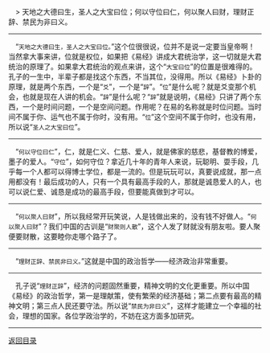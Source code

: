 &emsp;> 天地之大德曰生，圣人之大宝曰位；何以守位曰仁，何以聚人曰财，理财正辞、禁民为非曰义。
___
&emsp;“``天地之大德曰生，圣人之大宝曰位。``”这个位很很说，位并不是说一定要当皇帝啊！当然拿大事来讲，位就是权位，如果把《易经》讲成大君统治学，这一切就是大君统治的原理了。如果拿大君统治的观点来讲，这个“``大宝曰位``”的位置是很难得的。孔子的一生中，半辈子都是找这个东西，不当其位，没得用。所以《易经》卜卦的原理，就是两个东西，一个是“``爻``”，一个是“``辞``”。“``位``”是什么呢？就是爻变那个机会，也就是现在人讲的机会。“``辞``”是什么呢？“``辞``”就是说明，《易经》只讲了两个东西，一个是时间问题，一个是空间问题。作用呢？在易的名称就是时位问题。当时间不属于你、运气也不属于你时，没有用。“``位``”这个空间不属于你时，也没有用，所以说“``圣人之大宝曰位``”。
___
&emsp;“``何以守位曰仁``”，仁，就是仁义、仁慈、爱人，就是佛家的慈悲，基督教的博爱，墨子的爱人。“``守位``”，如何守位？拿近几十年的青年人来说，玩聪明、耍手段，几乎每一个人都可以得博士学位，都是一流的。但是玩玩可以，真要说成就，那一点用都没有！最后成功的人，只有一个具有最高手段的人，那就是诚恳爱人的人，也可以说仁爱、诚恳是成功的最高手段，但要能真做到才可以。
___
&emsp;“``何以聚人曰财``”，所以我经常开玩笑说，人是钱做出来的，没有钱不好做人。“``何以聚人曰财``”？我们中国的古训是“``财聚则人散``”，这个人发了财就没有朋友啦。要人聚便要财散，这要睦你走哪个路子了。
___
&emsp;“``理财正辞、禁民非曰义。``”这就是中国的政治哲学——经济政治非常重要。
___
&emsp;孔子说“``理财正辞``”，经济的问题固然重要，精神文明的文化更重要。所以中国《易经》的政治哲学，第一是理献策，使有繁荣的经济基础；第二点要有最高的精神文明；第三点人民还要守法。所以说“``禁民为非曰义``”，这样才能建立一个幸福的社会，理想的国家。各位学政治学的，不妨在这方面多加研究。
___
[返回目录](../../master/README.md#目录)